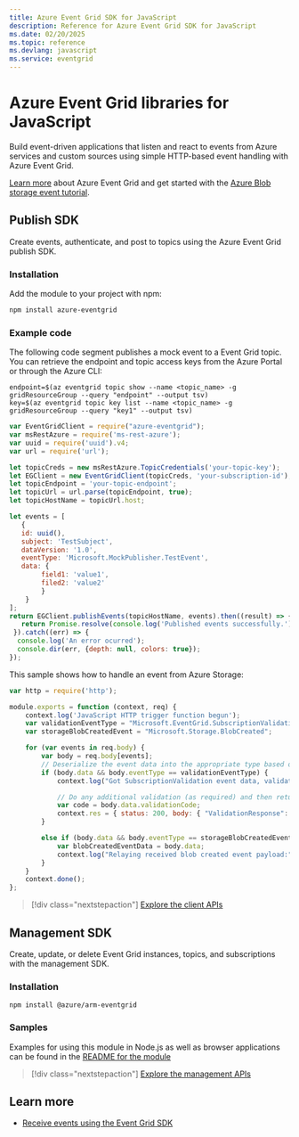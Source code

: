 ```yaml
---
title: Azure Event Grid SDK for JavaScript
description: Reference for Azure Event Grid SDK for JavaScript
ms.date: 02/20/2025
ms.topic: reference
ms.devlang: javascript
ms.service: eventgrid
---
```

# Azure Event Grid libraries for JavaScript

Build event-driven applications that listen and react to events from Azure services and custom sources using simple HTTP-based event handling with Azure Event Grid.

[Learn more](/azure/event-grid/overview) about Azure Event Grid and get started with the [Azure Blob storage event tutorial](/azure/storage/blobs/storage-blob-event-quickstart). 

## Publish SDK

Create events, authenticate, and post to topics using the Azure Event Grid publish SDK.

### Installation

Add the module to your project with npm:

```bash
npm install azure-eventgrid
```

### Example code

The following code segment publishes a mock event to a Event Grid topic. You can retrieve the endpoint and topic access keys from the Azure Portal or through the Azure CLI:

```azurecli-interactive
endpoint=$(az eventgrid topic show --name <topic_name> -g gridResourceGroup --query "endpoint" --output tsv)
key=$(az eventgrid topic key list --name <topic_name> -g gridResourceGroup --query "key1" --output tsv)
```

```JavaScript
var EventGridClient = require("azure-eventgrid");
var msRestAzure = require('ms-rest-azure');
var uuid = require('uuid').v4;
var url = require('url');

let topicCreds = new msRestAzure.TopicCredentials('your-topic-key');
let EGClient = new EventGridClient(topicCreds, 'your-subscription-id');
let topicEndpoint = 'your-topic-endpoint';
let topicUrl = url.parse(topicEndpoint, true);
let topicHostName = topicUrl.host;

let events = [
   {
   id: uuid(),
   subject: 'TestSubject',
   dataVersion: '1.0',
   eventType: 'Microsoft.MockPublisher.TestEvent',
   data: {
        field1: 'value1',
        filed2: 'value2'
        }
    }
];
return EGClient.publishEvents(topicHostName, events).then((result) => {
   return Promise.resolve(console.log('Published events successfully.'));
 }).catch((err) => {
  console.log('An error ocurred');
  console.dir(err, {depth: null, colors: true});
});
```

This sample shows how to handle an event from Azure Storage:

```JavaScript
var http = require('http');

module.exports = function (context, req) {
    context.log('JavaScript HTTP trigger function begun');
    var validationEventType = "Microsoft.EventGrid.SubscriptionValidationEvent";
    var storageBlobCreatedEvent = "Microsoft.Storage.BlobCreated";

    for (var events in req.body) {
        var body = req.body[events];
        // Deserialize the event data into the appropriate type based on event type  
        if (body.data && body.eventType == validationEventType) {
            context.log("Got SubscriptionValidation event data, validation code: " + body.data.validationCode + " topic: " + body.topic);

            // Do any additional validation (as required) and then return back the below response
            var code = body.data.validationCode;
            context.res = { status: 200, body: { "ValidationResponse": code } };
        }

        else if (body.data && body.eventType == storageBlobCreatedEvent) {
            var blobCreatedEventData = body.data;
            context.log("Relaying received blob created event payload:" + JSON.stringify(blobCreatedEventData));
        }
    }
    context.done();
};
```

> [!div class="nextstepaction"]
> [Explore the client APIs](/JavaScript/api/overview/azure/eventgrid/client)

## Management SDK

Create, update, or delete Event Grid instances, topics, and subscriptions with the management SDK.

### Installation

```
npm install @azure/arm-eventgrid
```

### Samples

Examples for using this module in Node.js as well as browser applications can be found in the [README for the module](https://www.npmjs.com/package/@azure/arm-eventgrid)

> [!div class="nextstepaction"]
> [Explore the management APIs](/https://www.npmjs.com/package/@azure/arm-eventgrid)

## Learn more

- [Receive events using the Event Grid SDK](/azure/event-grid/receive-events)